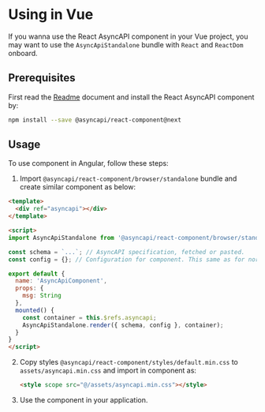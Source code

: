 # Using in Vue

If you wanna use the React AsyncAPI component in your Vue project, you may want to use the `AsyncApiStandalone` bundle with `React` and `ReactDom` onboard.

## Prerequisites

First read the [Readme](../../Readme.md) document and install the React AsyncAPI component by:

```sh
npm install --save @asyncapi/react-component@next
```

## Usage

To use component in Angular, follow these steps:

1. Import `@asyncapi/react-component/browser/standalone` bundle and create similar component as below:

  ```html
  <template>
    <div ref="asyncapi"></div>
  </template>

  <script>
  import AsyncApiStandalone from '@asyncapi/react-component/browser/standalone';

  const schema = `...`; // AsyncAPI specification, fetched or pasted.
  const config = {}; // Configuration for component. This same as for normal React component.

  export default {
    name: 'AsyncApiComponent',
    props: {
      msg: String
    },
    mounted() {
      const container = this.$refs.asyncapi;
      AsyncApiStandalone.render({ schema, config }, container);
    }
  }
  </script>
  ```

2. Copy styles `@asyncapi/react-component/styles/default.min.css` to `assets/asyncapi.min.css` and import in component as:

   ```html
   <style scope src="@/assets/asyncapi.min.css"></style>
   ```

3. Use the component in your application.
